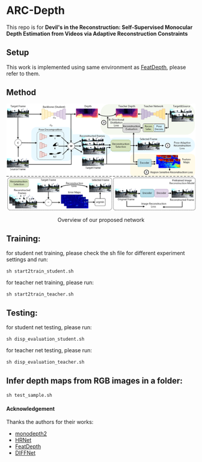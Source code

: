 # ARC-Depth

This repo is for **Devil's in the Reconstruction: Self-Supervised Monocular Depth Estimation from Videos via Adaptive Reconstruction Constraints**

## Setup
This work is implemented using same environment as [FeatDepth](https://github.com/sconlyshootery/FeatDepth), please refer to them.

<!-- ## Comparing with others
![](images/table1.png) -->

## Method
<p align="center">
  <img src="images/overview.png" alt="overviewpng" width="800" />
</p>
<p align="center">Overview of our proposed network</p>

## Training:

for student net training, please check the sh file for different experiment settings and run:
```
sh start2train_student.sh
```


for teacher net training, please run:
```
sh start2train_teacher.sh
```

## Testing:

for student net testing, please run:
```
sh disp_evaluation_student.sh
```


for teacher net testing, please run:
```
sh disp_evaluation_teacher.sh
```

## Infer depth maps from RGB images in a folder:

```
sh test_sample.sh
```

#### Acknowledgement
 Thanks the authors for their works:
 - [monodepth2](https://github.com/nianticlabs/monodepth2)
 - [HRNet](https://github.com/HRNet/HRNet-Semantic-Segmentation)
 - [FeatDepth](https://github.com/sconlyshootery/FeatDepth)
 - [DIFFNet](https://github.com/brandleyzhou/DIFFNet)

<!-- ## Citation

If this codebase or our method helps your research, please cite: -->

